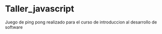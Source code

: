 # Taller_javascript
Juego de ping pong realizado para el curso de introduccion al desarrollo de software
